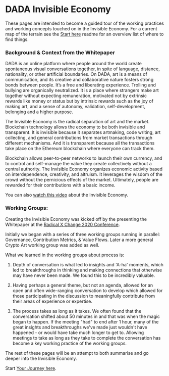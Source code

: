 # DADA Invisible Economy

These pages are intended to become a guided tour of the working practices and working concepts touched on in the Invisible Economy. For a current map of the terrain see the [Start here](https://github.com/InvisibleEconomy/StartHere) readme for an overview list of where to find things.

### Background & Context from the Whitepaper
DADA is an online platform where people around the world create spontaneous visual conversations together, in spite of language, distance, nationality, or other artificial boundaries. On DADA, art is a means of communication, and its creative and collaborative nature fosters strong bonds between people. It’s a free and liberating experience. Trolling and bullying are organically neutralized. It is a place where strangers make art together without expecting remuneration, motivated not by extrinsic rewards like money or status but by intrinsic rewards such as the joy of making art, and a sense of autonomy, validation, self-development, belonging and a higher purpose.

The Invisible Economy is the radical separation of art and the market. Blockchain technology allows the economy to be both invisible and transparent. It is invisible because it separates artmaking, code writing, art collecting, and general contributions from market transactions through different mechanisms. And it is transparent because all the transactions take place on the Ethereum blockchain where everyone can track them.

Blockchain allows peer-to-peer networks to launch their own currency, and to control and self-manage the value they create collectively without a central authority. The Invisible Economy organizes economic activity based on interdependence, creativity, and altruism. It leverages the wisdom of the crowd without the pernicious effects of the market. Ultimately, people are rewarded for their contributions with a basic income.

You can also [watch this video](https://youtu.be/DVNIrJrYn3c) about the Invisible Economy.

### Working Groups:
Creating the Invisible Economy was kicked off by the presenting the Whitepaper at the [Radical X Change 2020 Conference](https://youtu.be/D7qML81Akus).

Initially we began with a series of three working groups running in parallel: Governance, Contribution Metrics, & Value Flows.  Later a more general Crypto Art working group was added as well.

What we learned in the working groups about process is:

1. Depth of conversation is what led to insights and 'A-ha' moments, which led to breakthroughs in thinking and making connections that otherwise may have never been made.  We found this to be incredibly valuable.

2. Having perhaps a general theme, but not an agenda, allowed for an open and often wide-ranging conversation to develop which allowed for those participating in the discussion to meaningfully contribute from their areas of experience or expertise.

3. The process takes as long as it takes.  We often found that the conversation shifted about 50 minutes in and that was when the magic began to happen.  If the meeting "had" to end after 1 hour, many of the great insights and breakthroughs we've made just wouldn't have happened - or would have take much longer to get to. Allowing meetings to take as long as they take to complete the conversation has become a key working practice of the working groups.

The rest of these pages will be an attempt to both summarise and go deeper into the Invisible Economy.  

Start [Your Journey here](https://invisibleeconomy.github.io/YourJourney).
